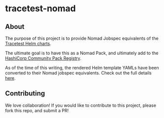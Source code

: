 # tracetest-nomad

## About

The purpose of this project is to provide Nomad Jobspec equivalents of the [Tracetest Helm charts](https://github.com/kubeshop/helm-charts/tree/main/charts/tracetest).

The ultimate goal is to have this as a Nomad Pack, and ultimately add to the [HashiCorp Community Pack Registry](https://github.com/hashicorp/nomad-pack-community-registry).

As of the time of this writing, the rendered Helm template YAMLs have been converted to their Nomad jobspec equivalents. Check out the full details [here](jobspec/README.md).

## Contributing

We love collaboration! If you would like to contribute to this project, please fork this repo, and submit a PR!